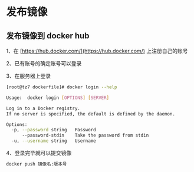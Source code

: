 # 发布镜像

## 发布镜像到 docker hub

1、在 [https://hub.docker.com/](https://hub.docker.com/) 上注册自己的账号

2、已有账号的确定账号可以登录

3、在服务器上登录

```bash
[root@tz7 dockerfile]# docker login --help

Usage:  docker login [OPTIONS] [SERVER]

Log in to a Docker registry.
If no server is specified, the default is defined by the daemon.

Options:
  -p, --password string   Password
      --password-stdin    Take the password from stdin
  -u, --username string   Username
```

4、登录完毕就可以提交镜像

```bash
docker push 镜像名:版本号
```
